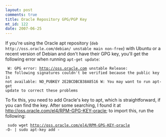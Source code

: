```yaml
--- 
layout: post
comments: true
title: Oracle Repository GPG/PGP Key
mt_id: 122
date: 2007-06-25
---
```

If you're using the Oracle apt repository (`deb http://oss.oracle.com/debian/ unstable main non-free`) with Ubuntu or a recent version of Debian and don't have their GPG key, you'll get the following error when running `apt-get update`:

<code><pre>
W: GPG error: http://oss.oracle.com unstable Release: The following signatures couldn't be verified because the public key is not available: NO_PUBKEY 2E2BCDBCB38A8516
W: You may want to run apt-get update to correct these problems
</pre></code>

To fix this, you need to add Oracle's key to apt, which is straightforward, if you can find the key.  After some searching, I found it at http://oss.oracle.com/el4/RPM-GPG-KEY-oracle; to import this, run the following:

<code><pre>
sudo wget http://oss.oracle.com/el4/RPM-GPG-KEY-oracle -O- | sudo apt-key add -
</pre></code>
